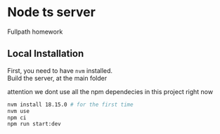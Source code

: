 # Node ts server

Fullpath homework 
## Local Installation


First, you need to have `nvm` installed.    
Build the server, at the main folder


attention we dont use all the npm dependecies in this project right now 
```bash
nvm install 18.15.0 # for the first time
nvm use  
npm ci
npm run start:dev
```
